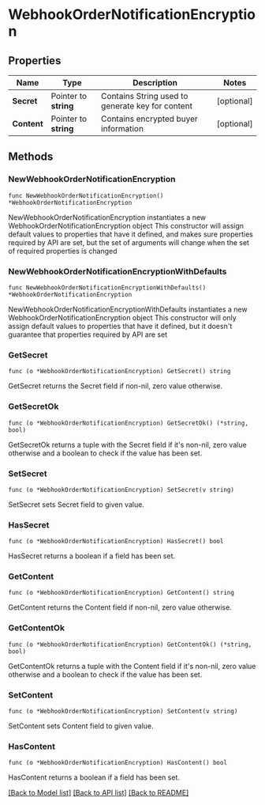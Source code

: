 # WebhookOrderNotificationEncryption

## Properties

Name | Type | Description | Notes
------------ | ------------- | ------------- | -------------
**Secret** | Pointer to **string** | Contains String used to generate key for content | [optional] 
**Content** | Pointer to **string** | Contains encrypted buyer information | [optional] 

## Methods

### NewWebhookOrderNotificationEncryption

`func NewWebhookOrderNotificationEncryption() *WebhookOrderNotificationEncryption`

NewWebhookOrderNotificationEncryption instantiates a new WebhookOrderNotificationEncryption object
This constructor will assign default values to properties that have it defined,
and makes sure properties required by API are set, but the set of arguments
will change when the set of required properties is changed

### NewWebhookOrderNotificationEncryptionWithDefaults

`func NewWebhookOrderNotificationEncryptionWithDefaults() *WebhookOrderNotificationEncryption`

NewWebhookOrderNotificationEncryptionWithDefaults instantiates a new WebhookOrderNotificationEncryption object
This constructor will only assign default values to properties that have it defined,
but it doesn't guarantee that properties required by API are set

### GetSecret

`func (o *WebhookOrderNotificationEncryption) GetSecret() string`

GetSecret returns the Secret field if non-nil, zero value otherwise.

### GetSecretOk

`func (o *WebhookOrderNotificationEncryption) GetSecretOk() (*string, bool)`

GetSecretOk returns a tuple with the Secret field if it's non-nil, zero value otherwise
and a boolean to check if the value has been set.

### SetSecret

`func (o *WebhookOrderNotificationEncryption) SetSecret(v string)`

SetSecret sets Secret field to given value.

### HasSecret

`func (o *WebhookOrderNotificationEncryption) HasSecret() bool`

HasSecret returns a boolean if a field has been set.

### GetContent

`func (o *WebhookOrderNotificationEncryption) GetContent() string`

GetContent returns the Content field if non-nil, zero value otherwise.

### GetContentOk

`func (o *WebhookOrderNotificationEncryption) GetContentOk() (*string, bool)`

GetContentOk returns a tuple with the Content field if it's non-nil, zero value otherwise
and a boolean to check if the value has been set.

### SetContent

`func (o *WebhookOrderNotificationEncryption) SetContent(v string)`

SetContent sets Content field to given value.

### HasContent

`func (o *WebhookOrderNotificationEncryption) HasContent() bool`

HasContent returns a boolean if a field has been set.


[[Back to Model list]](../README.md#documentation-for-models) [[Back to API list]](../README.md#documentation-for-api-endpoints) [[Back to README]](../README.md)


